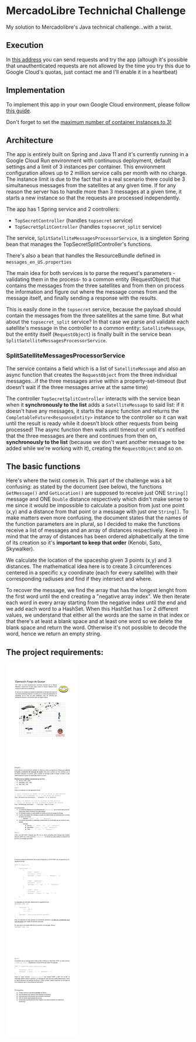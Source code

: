 # MercadoLibre Technichal Challenge

My solution to Mercadolibre's Java technical challenge...with a twist.

## Execution
In [this address](https://melichallenge-kkhnr7cx4q-rj.a.run.app) you can send requests and try the app (altough it's possible that unauthenticated requests are not allowed by the time you try this due to Google Cloud's quotas, just contact me and I'll enable it in a heartbeat)

## Implementation
To implement this app in your own Google Cloud environment, please
follow [this guide](https://cloud.google.com/run/docs/continuous-deployment-with-cloud-build).

Don't forget to set the [maximum number of container instances to 3!](https://cloud.google.com/run/docs/configuring/max-instances)


## Architecture
The app is entirely built on Spring and Java 11 and it's currently running in a Google Cloud Run environment with continuous deployment, default settings and a
limit of 3 instances per container. This environment configuration allows up to 2
million service calls per month with no charge.
The instance limit is due to the fact that in a real scenario there could be 3 simultaneous messages from the satellites at any given time. If for any reason the server has to handle more than 3 messages at a given time, it starts a new instance so that the requests are processed independently.

The app has 1 Spring service and 2 controllers:
* `TopSecretController` (handles `topsecret` service)
* `TopSecretSplitController` (handles `topsecret_split` service)

The service, `SplitSatelliteMessagesProcessorService`, is a singleton Spring bean that manages the TopSecretSplitController's
functions.

There's also a bean that handles the ResourceBundle defined in `messages_en_US.properties`

The main idea for both services is to parse the request's parameters -validating them in the process- to a common entity (RequestObject) that contains the messages from the three satellites and from then on process the information and figure out where the message comes from and the message itself, and finally sending a response with the results.

This is easily done in the `topsecret` service, because the payload should contain the messages from the three satellites at the same time. But what about the `topsecret_split` service? In that case we parse and validate each satellite's message in the controller to a common entity: `SatelliteMessage`, but the entity itself (`RequestObject`) is finally built in the service bean `SplitSatelliteMessagesProcessorService`.

### SplitSatelliteMessagesProcessorService
The service contains a field which is a list of `SatelliteMessage` and also an async function that creates the `RequestObject` from the three individual messages...if the three messages arrive within a property-set-timeout (but doesn't wait if the three messages arrive at the same time)

The controller `TopSecretSplitController` interacts with the service bean when it **synchronously to the list** adds a  `SatelliteMessage` to said list: if it doesn't have any messages, it starts the async function and returns the `CompletableFuture<ResponseEntity>` instance to the controller so it can wait until the result is ready while it doesn't block other requests from being processed! The async function then waits until timeout or until it's notified that the three messages are there and continues from then on, **synchronously to the list** (because we don't want another message to be added while we're working with it), creating the `RequestObject` and so on.


## The basic functions
Here's where the twist comes in. This part of the challenge was a bit confusing: as stated by the document (see below), the functions `GetMessage()` and `GetLocation()` are supposed to receive just ONE `String[]` message and ONE `Double` distance respectively which didn't make sense to me since it would be impossible to calculate a position from just one point (x,y) and a distance from that point or a message with just one `String[]`.
To make matters even more confusing, the document states that the names of the function parameters are in plural, so I decided to make the functions receive a list of messages and an array of distances respectively. Keep in mind that the array of distances has been ordered alphabetically at the time of its creation so it's **important to keep that order** (Kenobi, Sato, Skywalker).

We calculate the location of the spaceship given 3 points (x,y) and 3 distances. The mathematical idea here is to create 3 circumferences centered in a specific x,y coordinate (each for every satellite) with their corresponding radiuses and find if they intersect and where.

To recover the message, we find the array that has the longest lenght from the first word until the end creating a "negative array index". We then iterate each word in every array starting from the negative index until the end and we add each word to a HashSet. When this HashSet has 1 or 2 different values, we understand that either all the words are the same in that index or that there's at least a blank space and at least one word so we delete the blank space and return the word. Otherwise it's not possible to decode the word, hence we return an empty string.

## The project requirements:
![Challenge](Challenge.png)